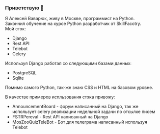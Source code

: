 ### Приветствую 👋
Я Алексей Ваварюк, живу в Москве, программист на Python.      
Закончил обучение на курсе Python разработчик от SkillFacotry.     
Мой стэк:      
- Django     
- Rest API        
- Telebot
- Celery
          
Используя Django работал со следующими базами данных:    
- PostgreSQL    
- Sqlite
            
Помимо самого Python, так-же знаю CSS и HTML на базовом уровне.    
                    
В качестве примеров испльзования стэка привожу:                    
- AnnouncementBoard - форум написанный на Django, так же использует celery реализации недельной задачи по отсылке писем                    
- FSTRPereval - Rest API написанный на Django
- MosZooQuizTeleBot - Бот для телеграма написанный используя Telebot          
